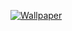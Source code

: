 [![Wallpaper](https://github.com/user-attachments/assets/68256f56-4433-43ce-b838-82f6b6402a22)](https://heygaia.io)
